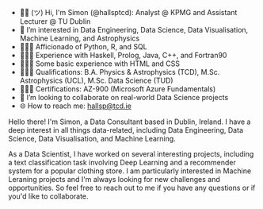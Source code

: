 - ✌🏻 (ツ) Hi, I'm Simon (@hallsptcd): Analyst @ KPMG and Assistant Lecturer @ TU Dublin
- 👀 I’m interested in Data Engineering, Data Science, Data Visualisation, Machine Learning, and Astrophysics
- 👨🏻‍💻 Afficionado of Python, R, and SQL
- 👨🏻‍💻 Experience with Haskell, Prolog, Java, C++, and Fortran90
- 👨🏻‍💻 Some basic experience with HTML and CSS
- 👨🏻‍🎓 Qualifications: B.A. Physics & Astrophysics (TCD), M.Sc. Astrophysics (UCL), M.Sc. Data Science (TUD) 
- 👨🏻‍🎓 Certifications: AZ-900 (Microsoft Azure Fundamentals)
- 🔗 I’m looking to collaborate on real-world Data Science projects
- 🌐 How to reach me: hallsp@tcd.ie

Hello there! I'm Simon, a Data Consultant based in Dublin, Ireland. I have a deep interest in all things data-related, including Data Engineering, Data Science, Data Visualisation, and Machine Learning.

As a Data Scientist, I have worked on several interesting projects, including a text classification task involving Deep Learning and a recommender system for a popular clothing store. I am particularly interested in Machine Leraning projects and I'm always looking for new challenges and opportunities. So feel free to reach out to me if you have any questions or if you'd like to collaborate.

<!---
hallsptcd/hallsptcd is a ✨ special ✨ repository because its `README.md` (this file) appears on your GitHub profile.
You can click the Preview link to take a look at your changes.
--->
